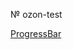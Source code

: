 № ozon-test

[ProgressBar]([https://alexeybachaev.github.io/bachaev-react-shop/](http://127.0.0.1:5500/))
